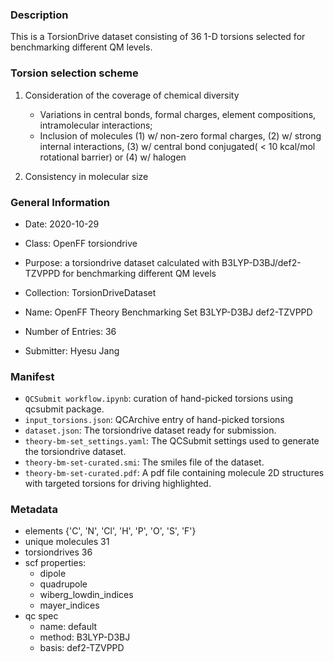 ### Description

This is a TorsionDrive dataset consisting of 36 1-D torsions selected for benchmarking different QM levels.


### Torsion selection scheme 

1. Consideration of the coverage of chemical diversity
    - Variations in central bonds, formal charges, element compositions, intramolecular interactions;
    - Inclusion of molecules (1) w/ non-zero formal charges, (2) w/ strong internal interactions, (3) w/ central bond conjugated( < 10 kcal/mol rotational barrier) or (4) w/ halogen
    
2. Consistency in molecular size


### General Information 

- Date: 2020-10-29
- Class: OpenFF torsiondrive 
- Purpose: a torsiondrive dataset calculated with B3LYP-D3BJ/def2-TZVPPD for benchmarking different QM levels 

- Collection: TorsionDriveDataset
- Name: OpenFF Theory Benchmarking Set B3LYP-D3BJ def2-TZVPPD
- Number of Entries: 36
- Submitter: Hyesu Jang
 

### Manifest

- `QCSubmit workflow.ipynb`: curation of hand-picked torsions using qcsubmit package.
- `input_torsions.json`: QCArchive entry of hand-picked torsions
- `dataset.json`: The torsiondrive dataset ready for submission.
- `theory-bm-set_settings.yaml`: The QCSubmit settings used to generate the torsiondrive dataset.
- `theory-bm-set-curated.smi`:  The smiles file of the dataset.
- `theory-bm-set-curated.pdf`: A pdf file containing molecule 2D structures with targeted torsions for driving highlighted.


### Metadata

- elements {'C', 'N', 'Cl', 'H', 'P', 'O', 'S', 'F'}
- unique molecules 31
- torsiondrives 36
- scf properties:
    - dipole
    - quadrupole
    - wiberg_lowdin_indices
    - mayer_indices
- qc spec
    - name: default
    - method: B3LYP-D3BJ
    - basis: def2-TZVPPD
